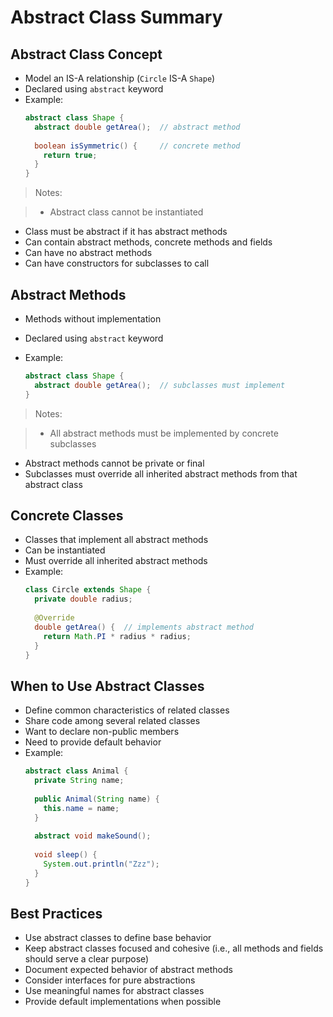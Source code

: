 # Abstract Class Summary

## Abstract Class Concept
- Model an IS-A relationship (`Circle` IS-A `Shape`)
- Declared using `abstract` keyword
- Example:
  ```java
  abstract class Shape {
    abstract double getArea();  // abstract method
    
    boolean isSymmetric() {     // concrete method
      return true;
    }
  }
  ```

> Notes:

> - Abstract class cannot be instantiated
  - Class must be abstract if it has abstract methods
  - Can contain abstract methods, concrete methods and fields
  - Can have no abstract methods
  - Can have constructors for subclasses to call

## Abstract Methods
- Methods without implementation
- Declared using `abstract` keyword

- Example:
  ```java
  abstract class Shape {
    abstract double getArea();  // subclasses must implement
  }
  ```

> Notes:

> - All abstract methods must be implemented by concrete subclasses
  - Abstract methods cannot be private or final
  - Subclasses must override all inherited abstract methods from that abstract class

## Concrete Classes
- Classes that implement all abstract methods
- Can be instantiated
- Must override all inherited abstract methods
- Example:
  ```java
  class Circle extends Shape {
    private double radius;
    
    @Override
    double getArea() {  // implements abstract method
      return Math.PI * radius * radius;
    }
  }
  ```

## When to Use Abstract Classes
- Define common characteristics of related classes
- Share code among several related classes
- Want to declare non-public members
- Need to provide default behavior
- Example:
  ```java
  abstract class Animal {
    private String name;
    
    public Animal(String name) {
      this.name = name;
    }
    
    abstract void makeSound();
    
    void sleep() {
      System.out.println("Zzz");
    }
  }
  ```

## Best Practices
- Use abstract classes to define base behavior
- Keep abstract classes focused and cohesive (i.e., all methods and fields should serve a clear purpose)
- Document expected behavior of abstract methods
- Consider interfaces for pure abstractions
- Use meaningful names for abstract classes
- Provide default implementations when possible
